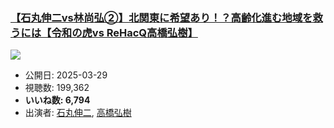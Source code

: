 ### [【石丸伸二vs林尚弘②】北関東に希望あり！？高齢化進む地域を救うには【令和の虎vs ReHacQ高橋弘樹】](https://www.youtube.com/watch?v=q6hUERB1bb0)
[![](https://img.youtube.com/vi/q6hUERB1bb0/sddefault.jpg)](https://www.youtube.com/watch?v=q6hUERB1bb0)
-   公開日: 2025-03-29
-   視聴数: 199,362
-   **いいね数: 6,794**
-   出演者: [石丸伸二](/rehacq_fan/people/石丸伸二 "wikilink"), [高橋弘樹](/rehacq_fan/people/高橋弘樹 "wikilink")
